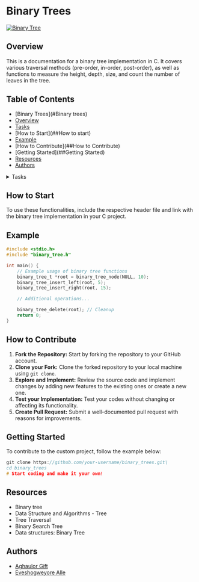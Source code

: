 # Binary Trees

[![Binary Tree](https://www.geeksforgeeks.org/wp-content/uploads/binary-tree-to-DLL.png)](https://www.geeksforgeeks.org/wp-content/uploads/binary-tree-to-DLL.png)

## Overview
This is a documentation for a binary tree implementation in C. It covers various traversal methods (pre-order, in-order, post-order), as well as functions to measure the height, depth, size, and count the number of leaves in the tree.

## Table of Contents
- [Binary Trees](#Binary trees)
- [Overview](##Overview)
- [Tasks](##Tasks)
- [How to Start](##How to start)
- [Example](##Example)
- [How to Contribute](##How to Contribute)
- [Getting Started](##Getting Started)
- [Resources](##Resources)
- [Authors](##Authors)

<details>
  <summary>Tasks</summary>
## Tasks

| Task | Description | Prototype | Parameters | Returns |
|------|-------------|-----------|------------|---------|
| **1. New Node** | Write a function that creates a binary tree node. | `binary_tree_t *binary_tree_node(binary_tree_t *parent, int value);` | `parent`: Pointer to the parent node of the node to create. `value`: Value to put in the new node. | A pointer to the new node, or NULL on failure. |
| **2. Insert Left** | Write a function that inserts a node as the left-child of another node. | `binary_tree_t *binary_tree_insert_left(binary_tree_t *parent, int value);` | `parent`: Pointer to the node to insert the left-child in. `value`: Value to store in the new node. | A pointer to the created node, or NULL on failure or if parent is NULL. |
| **3. Insert Right** | Write a function that inserts a node as the right-child of another node. | `binary_tree_t *binary_tree_insert_right(binary_tree_t *parent, int value);` | `parent`: Pointer to the node to insert the right-child in. `value`: Value to store in the new node. | A pointer to the created node, or NULL on failure or if parent is NULL. |
| **4. Delete** | Write a function that deletes an entire binary tree. | `void binary_tree_delete(binary_tree_t *tree);` | `tree`: Pointer to the root node of the tree to delete. | Void. |
| **5. Is Leaf** | Write a function that checks if a node is a leaf. | `int binary_tree_is_leaf(const binary_tree_t *node);` | `node`: Pointer to the node to check. | 1 if node is a leaf, otherwise 0. If node is NULL, return 0. |
| **6. Is Root** | Write a function that checks if a given node is a root. | `int binary_tree_is_root(const binary_tree_t *node);` | `node`: Pointer to the node to check. | 1 if node is a root, otherwise 0. If node is NULL, return 0. |
| **7. Pre-order Traversal** | Write a function that goes through a binary tree using pre-order traversal. | `void binary_tree_preorder(const binary_tree_t *tree, void (*func)(int));` | `tree`: Pointer to the root node of the tree to traverse. `func`: Pointer to a function to call for each node. | Void. If tree or func is NULL, do nothing. |
| **8. In-order Traversal** | Write a function that goes through a binary tree using in-order traversal. | `void binary_tree_inorder(const binary_tree_t *tree, void (*func)(int));` | `tree`: Pointer to the root node of the tree to traverse. `func`: Pointer to a function to call for each node. | Void. If tree or func is NULL, do nothing. |
| **9. Post-order Traversal** | Write a function that goes through a binary tree using post-order traversal. | `void binary_tree_postorder(const binary_tree_t *tree, void (*func)(int));` | `tree`: Pointer to the root node of the tree to traverse. `func`: Pointer to a function to call for each node. | Void. If tree or func is NULL, do nothing. |
| **10. Height** | Write a function that measures the height of a binary tree. | `size_t binary_tree_height(const binary_tree_t *tree);` | `tree`: Pointer to the root node of the tree to measure the height. | The height of the tree. If tree is NULL, return 0. |
| **11. Depth** | Write a function that measures the depth of a node in a binary tree. | `size_t binary_tree_depth(const binary_tree_t *tree);` | `tree`: Pointer to the node to measure the depth. | The depth of the node. If tree is NULL, return 0. |
| **12. Size** | Write a function that measures the size of a binary tree. | `size_t binary_tree_size(const binary_tree_t *tree);` | `tree`: Pointer to the root node of the tree to measure the size. | The size of the tree. If tree is NULL, the function must return 0. |
| **13. Leaves** | Write a function that counts the leaves in a binary tree. | `size_t binary_tree_leaves(const binary_tree_t *tree);` | `tree`: Pointer to the root node of the tree to count the number of leaves. | The number of leaves in the tree. If tree is NULL, the function must return 0. A NULL pointer is not a leaf. |
</details>
  
## How to Start
To use these functionalities, include the respective header file and link with the binary tree implementation in your C project.

## Example
```c
#include <stdio.h>
#include "binary_tree.h"

int main() {
    // Example usage of binary tree functions
    binary_tree_t *root = binary_tree_node(NULL, 10);
    binary_tree_insert_left(root, 5);
    binary_tree_insert_right(root, 15);

    // Additional operations...

    binary_tree_delete(root); // Cleanup
    return 0;
}
```
## How to Contribute
1. **Fork the Repository:** Start by forking the repository to your GitHub account.
2. **Clone your Fork:** Clone the forked repository to your local machine using `git clone`.
3. **Explore and Implement:** Review the source code and implement changes by adding new features to the existing ones or create a new one.
4. **Test your Implementation:** Test your codes without changing or affecting its functionality.
5. **Create Pull Request:** Submit a well-documented pull request with reasons for improvements.

## Getting Started

To contribute to the custom project, follow the example below:

```c
git clone https://github.com/your-username/binary_trees.git\
cd binary_trees
# Start coding and make it your own!
```
## Resources
- Binary tree
- Data Structure and Algorithms - Tree
- Tree Traversal
- Binary Search Tree
- Data structures: Binary Tree

## Authors
- [Aghaulor Gift](aghaulor.gift@gmail.com)
- [Eveshogweyore Alle](alleeveshogweyore@gmail.com)
